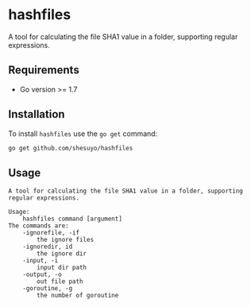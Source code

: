 # hashfiles
A tool for calculating the file SHA1 value in a folder, supporting regular expressions.


## Requirements

- Go version >= 1.7


## Installation

To install `hashfiles` use the `go get` command:

```bash
go get github.com/shesuyo/hashfiles
```


## Usage

```
A tool for calculating the file SHA1 value in a folder, supporting regular expressions.

Usage:
	hashfiles command [argument]
The commands are:
	-ignorefile, -if
		the ignore files
	-ignoredir, id
		the ignore dir
	-input, -i
		input dir path
	-output, -o
		out file path
	-goroutine, -g
		the number of goroutine
```